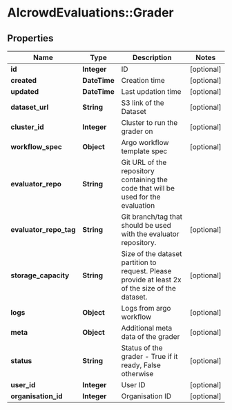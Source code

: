 # AIcrowdEvaluations::Grader

## Properties
Name | Type | Description | Notes
------------ | ------------- | ------------- | -------------
**id** | **Integer** | ID | [optional] 
**created** | **DateTime** | Creation time | [optional] 
**updated** | **DateTime** | Last updation time | [optional] 
**dataset_url** | **String** | S3 link of the Dataset | [optional] 
**cluster_id** | **Integer** | Cluster to run the grader on | [optional] 
**workflow_spec** | **Object** | Argo workflow template spec | [optional] 
**evaluator_repo** | **String** | Git URL of the repository containing the code that will be used for the evaluation | 
**evaluator_repo_tag** | **String** | Git branch/tag that should be used with the evaluator repository. | [optional] 
**storage_capacity** | **String** | Size of the dataset partition to request. Please provide at least 2x of the size of the dataset. | [optional] 
**logs** | **Object** | Logs from argo workflow | [optional] 
**meta** | **Object** | Additional meta data of the grader | [optional] 
**status** | **String** | Status of the grader - True if it ready, False otherwise | [optional] 
**user_id** | **Integer** | User ID | [optional] 
**organisation_id** | **Integer** | Organisation ID | [optional] 


